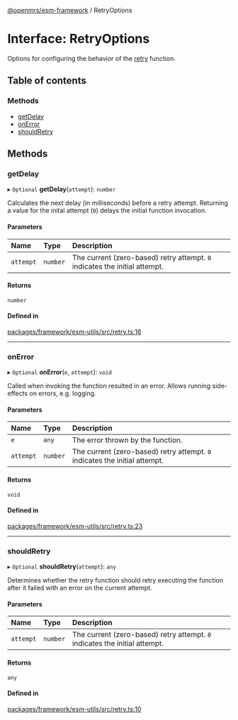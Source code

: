 [@openmrs/esm-framework](../API.md) / RetryOptions

# Interface: RetryOptions

Options for configuring the behavior of the [retry](../API.md#retry) function.

## Table of contents

### Methods

- [getDelay](retryoptions.md#getdelay)
- [onError](retryoptions.md#onerror)
- [shouldRetry](retryoptions.md#shouldretry)

## Methods

### getDelay

▸ `Optional` **getDelay**(`attempt`): `number`

Calculates the next delay (in milliseconds) before a retry attempt.
Returning a value for the inital attempt (`0`) delays the initial function invocation.

#### Parameters

| Name | Type | Description |
| :------ | :------ | :------ |
| `attempt` | `number` | The current (zero-based) retry attempt. `0` indicates the initial attempt. |

#### Returns

`number`

#### Defined in

[packages/framework/esm-utils/src/retry.ts:16](https://github.com/openmrs/openmrs-esm-core/blob/master/packages/framework/esm-utils/src/retry.ts#L16)

___

### onError

▸ `Optional` **onError**(`e`, `attempt`): `void`

Called when invoking the function resulted in an error.
Allows running side-effects on errors, e.g. logging.

#### Parameters

| Name | Type | Description |
| :------ | :------ | :------ |
| `e` | `any` | The error thrown by the function. |
| `attempt` | `number` | The current (zero-based) retry attempt. `0` indicates the initial attempt. |

#### Returns

`void`

#### Defined in

[packages/framework/esm-utils/src/retry.ts:23](https://github.com/openmrs/openmrs-esm-core/blob/master/packages/framework/esm-utils/src/retry.ts#L23)

___

### shouldRetry

▸ `Optional` **shouldRetry**(`attempt`): `any`

Determines whether the retry function should retry executing the function after it failed
with an error on the current attempt.

#### Parameters

| Name | Type | Description |
| :------ | :------ | :------ |
| `attempt` | `number` | The current (zero-based) retry attempt. `0` indicates the initial attempt. |

#### Returns

`any`

#### Defined in

[packages/framework/esm-utils/src/retry.ts:10](https://github.com/openmrs/openmrs-esm-core/blob/master/packages/framework/esm-utils/src/retry.ts#L10)
